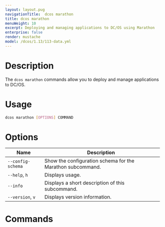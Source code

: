 ```yaml
---
layout: layout.pug
navigationTitle:  dcos marathon
title: dcos marathon
menuWeight: 10
excerpt: Deploying and managing applications to DC/OS using Marathon
enterprise: false
render: mustache
model: /dcos/1.13/113-data.yml
---
```


# Description

The `dcos marathon` commands allow you to deploy and manage applications to DC/OS.

# Usage

```bash
dcos marathon [OPTIONS] COMMAND
```

# Options

| Name |  Description |
|---------|-------------|
| `--config-schema`   |   Show the configuration schema for the Marathon subcommand. |
| `--help`, `h`   | Displays usage. |
| `--info`   |   Displays a short description of this subcommand. |
| `--version`, `v`   |  Displays version information. |


# Commands 
